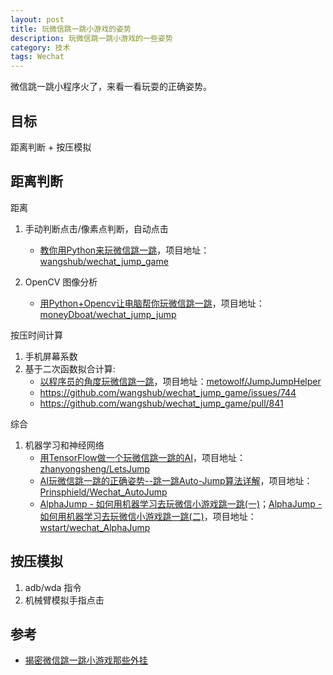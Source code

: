```yaml
---
layout: post
title: 玩微信跳一跳小游戏的姿势
description: 玩微信跳一跳小游戏的一些姿势
category: 技术
tags: Wechat
---
```


微信跳一跳小程序火了，来看一看玩耍的正确姿势。
<!--more-->

## 目标

距离判断 + 按压模拟

## 距离判断

距离

1. 手动判断点击/像素点判断，自动点击

    - [教你用Python来玩微信跳一跳](https://zhuanlan.zhihu.com/p/32452473)，项目地址：[wangshub/wechat_jump_game](https://github.com/wangshub/wechat_jump_game)

2. OpenCV 图像分析

    - [用Python+Opencv让电脑帮你玩微信跳一跳](https://zhuanlan.zhihu.com/p/32502071)，项目地址：[moneyDboat/wechat_jump_jump](https://github.com/moneyDboat/wechat_jump_jump)

按压时间计算

1. 手机屏幕系数
2. 基于二次函数拟合计算:
    - [以程序员的角度玩微信跳一跳](https://i-meto.com/wechat-jump-game/)，项目地址：[metowolf/JumpJumpHelper](https://github.com/metowolf/JumpJumpHelper)
    - https://github.com/wangshub/wechat_jump_game/issues/744
    - https://github.com/wangshub/wechat_jump_game/pull/841

综合

1. 机器学习和神经网络
    - [用TensorFlow做一个玩微信跳一跳的AI](http://blog.csdn.net/zhanys_7/article/details/78940763)，项目地址：[zhanyongsheng/LetsJump](https://github.com/zhanyongsheng/LetsJump)
    - [AI玩微信跳一跳的正确姿势--跳一跳Auto-Jump算法详解](https://zhuanlan.zhihu.com/p/32636329)，项目地址：[Prinsphield/Wechat_AutoJump](https://github.com/Prinsphield/Wechat_AutoJump)
    - [AlphaJump - 如何用机器学习去玩微信小游戏跳一跳(一)](https://xianzhi.aliyun.com/forum/topic/1881)；[AlphaJump - 如何用机器学习去玩微信小游戏跳一跳(二)](https://xianzhi.aliyun.com/forum/topic/1934)，项目地址：[wstart/wechat_AlphaJump](https://github.com/wstart/wechat_AlphaJump)

## 按压模拟

1. adb/wda 指令
2. 机械臂模拟手指点击

## 参考

- [揭密微信跳一跳小游戏那些外挂](http://wetest.qq.com/lab/view/364.html)

